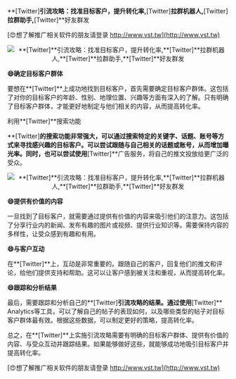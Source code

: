 **[Twitter]**引流攻略：找准目标客户，提升转化率,**[Twitter]**拉群机器人,**[Twitter]**拉群助手,**[Twitter]**好友群发

[😍想了解推广相关软件的朋友请登录 http://www.vst.tw](http://www.vst.tw)

 <center><img src="https://vst.tw/MP4/tuiguang/png/7.png" alt="**[Twitter]**引流攻略：找准目标客户，提升转化率,**[Twitter]**拉群机器人,**[Twitter]**拉群助手,**[Twitter]**好友群发"></center>

**😄确定目标客户群体**

要想在**[Twitter]**上成功地找到目标客户，首先需要确定目标客户群体。这包括了对你的目标客户的年龄、性别、地理位置、兴趣等方面有深入的了解。只有明确了目标客户群体，才能更好地制定与他们相关的内容，从而提高转化率。

利用**[Twitter]**搜索功能

**[Twitter]**的搜索功能非常强大，可以通过搜索特定的关键字、话题、账号等方式来寻找感兴趣的目标客户。可以尝试跟随与自己相关的话题或账号，从而增加曝光率。同时，也可以尝试使用**[Twitter]**广告服务，将自己的推文投放给更广泛的受众。

 <center><img src="https://vst.tw/MP4/tuiguang/png/8.png" alt="**[Twitter]**引流攻略：找准目标客户，提升转化率,**[Twitter]**拉群机器人,**[Twitter]**拉群助手,**[Twitter]**好友群发"></center>

**😄提供有价值的内容**

一旦找到了目标客户，就需要通过提供有价值的内容来吸引他们的注意力。这包括了分享行业内的新闻、发布有趣的图片或视频、提供行业知识等。需要保持内容的多样性，让受众感到有趣和有用。

**😄与客户互动**

在**[Twitter]**上，互动是非常重要的。跟随自己的客户，回复他们的推文和评论，给他们提供支持和帮助。这可以让客户感到被关注和重视，从而提高转化率。

**😄跟踪和分析结果**

最后，需要跟踪和分析自己的**[Twitter]**引流攻略的结果。通过使用**[Twitter]** Analytics等工具，可以了解自己的帖子的表现如何，以及哪些类型的帖子对目标客户群体最有效。根据这些数据，可以制定更好的策略，提高转化率。

总之，在**[Twitter]**上实施引流攻略需要有明确的目标客户群体、提供有价值的内容、与受众互动并跟踪结果。如果能够做好这些，就能够成功地吸引目标客户并提高转化率。

[😍想了解推广相关软件的朋友请登录 http://www.vst.tw](http://www.vst.tw)



